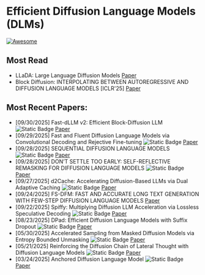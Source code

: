 # Efficient Diffusion Language Models (DLMs)

[![Awesome](https://awesome.re/badge.svg)](https://awesome.re)



## Most Read
- LLaDA: Large Language Diffusion Models [Paper](https://arxiv.org/pdf/2502.09992)
- Block Diffusion: INTERPOLATING BETWEEN AUTOREGRESSIVE AND DIFFUSION LANGUAGE MODELS [ICLR'25] [Paper](https://arxiv.org/pdf/2503.09573)

## Most Recent Papers:
- [09/30/2025] Fast-dLLM v2: Efficient Block-Diffusion LLM ![Static Badge](https://img.shields.io/badge/Nvidia-ArXiv-red) [Paper](https://www.alphaxiv.org/abs/2509.26328)
- [09/29/2025] Fast and Fluent Diffusion Language Models via Convolutional Decoding and Rejective Fine-tuning ![Static Badge](https://img.shields.io/badge/Neurips'25-red) [Paper](https://arxiv.org/pdf/2509.15188)
- [09/28/2025] SEQUENTIAL DIFFUSION LANGUAGE MODELS ![Static Badge](https://img.shields.io/badge/ArXiv-red) [Paper](https://www.alphaxiv.org/abs/2509.24007)
- [09/28/2025] DON’T SETTLE TOO EARLY: SELF-REFLECTIVE REMASKING FOR DIFFUSION LANGUAGE MODELS ![Static Badge](https://img.shields.io/badge/ArXiv-red) [Paper](https://www.arxiv.org/pdf/2509.23653)
- [09/27/2025] d2Cache: Accelerating Diffusion-Based LLMs via Dual Adaptive Caching ![Static Badge](https://img.shields.io/badge/ArXiv-red) [Paper](https://arxiv.org/pdf/2509.23094)
- [09/24/2025] FS-DFM: FAST AND ACCURATE LONG TEXT GENERATION WITH FEW-STEP DIFFUSION LANGUAGE MODELS [Paper](https://arxiv.org/pdf/2509.20624v1)
- [09/22/2025] Spiffy: Multiplying Diffusion LLM Acceleration via Lossless Speculative Decoding ![Static Badge](https://img.shields.io/badge/ArXiv-red) [Paper](https://arxiv.org/pdf/2509.18085)
- [08/23/2025] DPad: Efficient Diffusion Language Models with Suffix Dropout ![Static Badge](https://img.shields.io/badge/ArXiv-red) [Paper](https://arxiv.org/pdf/2508.14148)
- [05/30/2025] Accelerated Sampling from Masked Diffusion Models via Entropy Bounded Unmasking ![Static Badge](https://img.shields.io/badge/Meta-ArXiv-red) [Paper](https://arxiv.org/pdf/2505.24857)
- [05/21/2025] Reinforcing the Diffusion Chain of Lateral Thought with Diffusion Language Models ![Static Badge](https://img.shields.io/badge/Neurips'25-red) [Paper](https://arxiv.org/pdf/2505.10446)
- [03/24/2025] Anchored Diffusion Language Model ![Static Badge](https://img.shields.io/badge/Neurips'25-red) [Paper](https://arxiv.org/pdf/2505.18456)

